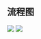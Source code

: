 ## 流程图
![](https://obsidian-foveagge.oss-cn-beijing.aliyuncs.com/blog/ei87K1.png)
![](https://obsidian-foveagge.oss-cn-beijing.aliyuncs.com/blog/lvT7Hd.png)
